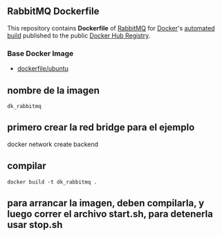 ## RabbitMQ Dockerfile


This repository contains **Dockerfile** of [RabbitMQ](http://www.rabbitmq.com/) for [Docker](https://www.docker.com/)'s [automated build](https://registry.hub.docker.com/u/dockerfile/rabbitmq/) published to the public [Docker Hub Registry](https://registry.hub.docker.com/).


### Base Docker Image

* [dockerfile/ubuntu](http://dockerfile.github.io/#/ubuntu)

## nombre de la imagen
    dk_rabbitmq

## primero crear la red bridge para el ejemplo
   docker network create backend

## compilar
    docker build -t dk_rabbitmq .

## para arrancar la imagen, deben compilarla, y luego correr el archivo start.sh, para detenerla usar stop.sh




